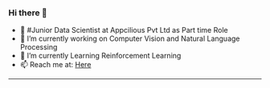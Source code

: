 ### Hi there 👋


- 🔭 #Junior Data Scientist at Appcilious Pvt Ltd as Part time Role
- 🌱 I’m currently working on Computer Vision and Natural Language Processing
- 👯 I’m currently Learning Reinforcement Learning
- 📫 Reach me at: [Here](https://www.linkedin.com/in/ajay-vamsi-823011185/)
<hr>
